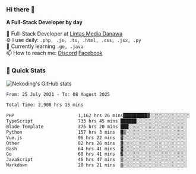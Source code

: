 ### Hi there 👋

**A Full-Stack Developer by day**

🔭 Full-Stack Developer at [Lintas Media Danawa](https://www.lintasmediadanawa.com/)  
⚙️ I use daily: `.php, .js, .ts, .html, .css, .jsx, .py`  
🌱 Currently learning `.go, .java`  
📫 How to reach me: [Discord](https://discordapp.com/users/984448732999327766)  [Facebook](https://fb.me/tyvandi)  

### 🚀 Quick Stats  

![Nekoding's GitHub stats](https://github-readme-stats.vercel.app/api?username=nekoding&show_icons=true)

<!--START_SECTION:waka-->

```txt
From: 25 July 2021 - To: 08 August 2025

Total Time: 2,908 hrs 15 mins

PHP                        1,162 hrs 26 mins█████████▓░░░░░░░░░░░░░░░   38.87 %
TypeScript                 733 hrs 45 mins ██████░░░░░░░░░░░░░░░░░░░   24.53 %
Blade Template             375 hrs 20 mins ███░░░░░░░░░░░░░░░░░░░░░░   12.55 %
Python                     157 hrs 3 mins  █▒░░░░░░░░░░░░░░░░░░░░░░░   05.25 %
Vue.js                     96 hrs 22 mins  ▓░░░░░░░░░░░░░░░░░░░░░░░░   03.22 %
Other                      82 hrs 26 mins  ▓░░░░░░░░░░░░░░░░░░░░░░░░   02.76 %
Bash                       64 hrs 41 mins  ▓░░░░░░░░░░░░░░░░░░░░░░░░   02.16 %
Go                         60 hrs 41 mins  ▓░░░░░░░░░░░░░░░░░░░░░░░░   02.03 %
JavaScript                 46 hrs 47 mins  ▒░░░░░░░░░░░░░░░░░░░░░░░░   01.56 %
Markdown                   28 hrs 21 mins  ▒░░░░░░░░░░░░░░░░░░░░░░░░   00.95 %
```

<!--END_SECTION:waka-->

<!--
**nekoding/nekoding** is a ✨ _special_ ✨ repository because its `README.md` (this file) appears on your GitHub profile.

Here are some ideas to get you started:

- 🔭 I’m currently working on ...
- 🌱 I’m currently learning ...
- 👯 I’m looking to collaborate on ...
- 🤔 I’m looking for help with ...
- 💬 Ask me about ...
- 📫 How to reach me: ...
- 😄 Pronouns: ...
- ⚡ Fun fact: ...
-->
